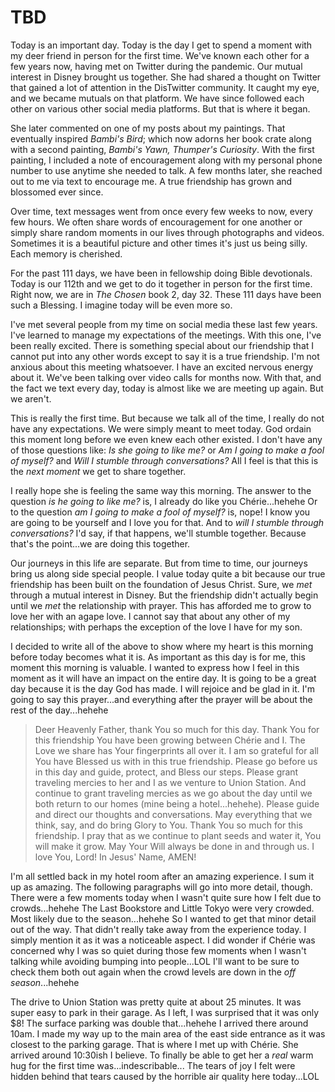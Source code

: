 # TBD

Today is an important day. Today is the day I get to spend a moment with my deer friend in person for the first time. We've known each other for a few years now, having met on Twitter during the pandemic. Our mutual interest in Disney brought us together. She had shared a thought on Twitter that gained a lot of attention in the DisTwitter community. It caught my eye, and we became mutuals on that platform. We have since followed each other on various other social media platforms. But that is where it began.

She later commented on one of my posts about my paintings. That eventually inspired *Bambi's Bird*; which now adorns her book crate along with a second painting, *Bambi's Yawn, Thumper's Curiosity*. With the first painting, I included a note of encouragement along with my personal phone number to use anytime she needed to talk. A few months later, she reached out to me via text to encourage me. A true friendship has grown and blossomed ever since.

Over time, text messages went from once every few weeks to now, every few hours. We often share words of encouragement for one another or simply share random moments in our lives through photographs and videos. Sometimes it is a beautiful picture and other times it's just us being silly. Each memory is cherished.

For the past 111 days, we have been in fellowship doing Bible devotionals. Today is our 112th and we get to do it together in person for the first time. Right now, we are in *The Chosen* book 2, day 32. These 111 days have been such a Blessing. I imagine today will be even more so.

I've met several people from my time on social media these last few years. I've learned to manage my expectations of the meetings. With this one, I've been really excited. There is something special about our friendship that I cannot put into any other words except to say it is a true friendship. I'm not anxious about this meeting whatsoever. I have an excited nervous energy about it. We've been talking over video calls for months now. With that, and the fact we text every day, today is almost like we are meeting up again. But we aren't.

This is really the first time. But because we talk all of the time, I really do not have any expectations. We were simply meant to meet today. God ordain this moment long before we even knew each other existed. I don't have any of those questions like: *Is she going to like me?* or *Am I going to make a fool of myself?* and *Will I stumble through conversations?* All I feel is that this is the *next moment* we get to share together.

I really hope she is feeling the same way this morning. The answer to the question *is he going to like me?* is, I already do like you Chérie...hehehe Or to the question *am I going to make a fool of myself?* is, nope! I know you are going to be yourself and I love you for that. And to *will I stumble through conversations?* I'd say, if that happens, we'll stumble together. Because that's the point...we are doing this together.

Our journeys in this life are separate. But from time to time, our journeys bring us along side special people. I value today quite a bit because our true friendship has been built on the foundation of Jesus Christ. Sure, we *met* through a mutual interest in Disney. But the friendship didn't actually begin until we *met* the relationship with prayer. This has afforded me to grow to love her with an agape love. I cannot say that about any other of my relationships; with perhaps the exception of the love I have for my son.

I decided to write all of the above to show where my heart is this morning before today becomes what it is. As important as this day is for me, this moment this morning is valuable. I wanted to express how I feel in this moment as it will have an impact on the entire day. It is going to be a great day because it is the day God has made. I will rejoice and be glad in it. I'm going to say this prayer...and everything after the prayer will be about the rest of the day...hehehe

> Deer Heavenly Father, thank You so much for this day. Thank You for this friendship You have been growing between Chérie and I. The Love we share has Your fingerprints all over it. I am so grateful for all You have Blessed us with in this true friendship. Please go before us in this day and guide, protect, and Bless our steps. Please grant traveling mercies to her and I as we venture to Union Station. And continue to grant traveling mercies as we go about the day until we both return to our homes (mine being a hotel...hehehe). Please guide and direct our thoughts and conversations. May everything that we think, say, and do bring Glory to You. Thank You so much for this friendship. I pray that as we continue to plant seeds and water it, You will make it grow. May Your Will always be done in and through us. I love You, Lord! In Jesus' Name, AMEN!

I'm all settled back in my hotel room after an amazing experience. I sum it up as amazing. The following paragraphs will go into more detail, though. There were a few moments today when I wasn't quite sure how I felt due to crowds...hehehe The Last Bookstore and Little Tokyo were very crowded. Most likely due to the season...hehehe So I wanted to get that minor detail out of the way. That didn't really take away from the experience today. I simply mention it as it was a noticeable aspect. I did wonder if Chérie was concerned why I was so quiet during those few moments when I wasn't talking while avoiding bumping into people...LOL I'll want to be sure to check them both out again when the crowd levels are down in the *off season*...hehehe

The drive to Union Station was pretty quite at about 25 minutes. It was super easy to park in their garage. As I left, I was surprised that it was only $8! The surface parking was double that...hehehe I arrived there around 10am. I made my way up to the main area of the east side entrance as it was closest to the parking garage. That is where I met up with Chérie. She arrived around 10:30ish I believe. To finally be able to get her a *real* warm hug for the first time was...indescribable... The tears of joy I felt were hidden behind that tears caused by the horrible air quality here today...LOL

